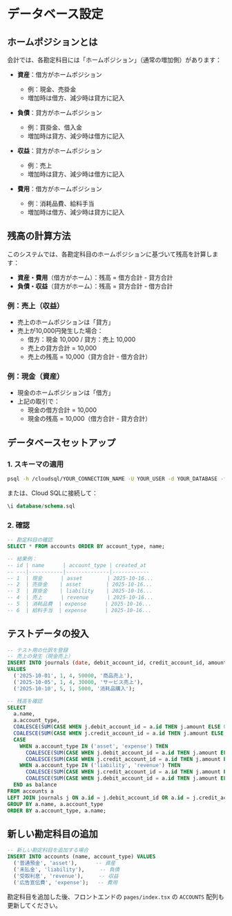# データベース設定

## ホームポジションとは

会計では、各勘定科目には「ホームポジション」（通常の増加側）があります：

- **資産**：借方がホームポジション
  - 例：現金、売掛金
  - 増加時は借方、減少時は貸方に記入
  
- **負債**：貸方がホームポジション
  - 例：買掛金、借入金
  - 増加時は貸方、減少時は借方に記入
  
- **収益**：貸方がホームポジション
  - 例：売上
  - 増加時は貸方、減少時は借方に記入
  
- **費用**：借方がホームポジション
  - 例：消耗品費、給料手当
  - 増加時は借方、減少時は貸方に記入

## 残高の計算方法

このシステムでは、各勘定科目のホームポジションに基づいて残高を計算します：

- **資産・費用**（借方がホーム）：残高 = 借方合計 - 貸方合計
- **負債・収益**（貸方がホーム）：残高 = 貸方合計 - 借方合計

### 例：売上（収益）

- 売上のホームポジションは「貸方」
- 売上が10,000円発生した場合：
  - 借方：現金 10,000 / 貸方：売上 10,000
  - 売上の貸方合計 = 10,000
  - 売上の残高 = 10,000（貸方合計 - 借方合計）

### 例：現金（資産）

- 現金のホームポジションは「借方」
- 上記の取引で：
  - 現金の借方合計 = 10,000
  - 現金の残高 = 10,000（借方合計 - 貸方合計）

## データベースセットアップ

### 1. スキーマの適用

```bash
psql -h /cloudsql/YOUR_CONNECTION_NAME -U YOUR_USER -d YOUR_DATABASE -f database/schema.sql
```

または、Cloud SQLに接続して：

```sql
\i database/schema.sql
```

### 2. 確認

```sql
-- 勘定科目の確認
SELECT * FROM accounts ORDER BY account_type, name;

-- 結果例：
-- id | name      | account_type | created_at
-- ---|-----------|--------------|------------
-- 1  | 現金      | asset        | 2025-10-16...
-- 2  | 売掛金    | asset        | 2025-10-16...
-- 3  | 買掛金    | liability    | 2025-10-16...
-- 4  | 売上      | revenue      | 2025-10-16...
-- 5  | 消耗品費  | expense      | 2025-10-16...
-- 6  | 給料手当  | expense      | 2025-10-16...
```

## テストデータの投入

```sql
-- テスト用の仕訳を登録
-- 売上の発生（現金売上）
INSERT INTO journals (date, debit_account_id, credit_account_id, amount, description)
VALUES 
  ('2025-10-01', 1, 4, 50000, '商品売上'),
  ('2025-10-05', 1, 4, 30000, 'サービス売上'),
  ('2025-10-10', 5, 1, 5000, '消耗品購入');

-- 残高を確認
SELECT 
  a.name,
  a.account_type,
  COALESCE(SUM(CASE WHEN j.debit_account_id = a.id THEN j.amount ELSE 0 END), 0) as debit,
  COALESCE(SUM(CASE WHEN j.credit_account_id = a.id THEN j.amount ELSE 0 END), 0) as credit,
  CASE 
    WHEN a.account_type IN ('asset', 'expense') THEN 
      COALESCE(SUM(CASE WHEN j.debit_account_id = a.id THEN j.amount ELSE 0 END), 0) -
      COALESCE(SUM(CASE WHEN j.credit_account_id = a.id THEN j.amount ELSE 0 END), 0)
    WHEN a.account_type IN ('liability', 'revenue') THEN 
      COALESCE(SUM(CASE WHEN j.credit_account_id = a.id THEN j.amount ELSE 0 END), 0) -
      COALESCE(SUM(CASE WHEN j.debit_account_id = a.id THEN j.amount ELSE 0 END), 0)
  END as balance
FROM accounts a
LEFT JOIN journals j ON a.id = j.debit_account_id OR a.id = j.credit_account_id
GROUP BY a.name, a.account_type
ORDER BY a.account_type, a.name;
```

## 新しい勘定科目の追加

```sql
-- 新しい勘定科目を追加する場合
INSERT INTO accounts (name, account_type) VALUES
  ('普通預金', 'asset'),      -- 資産
  ('未払金', 'liability'),     -- 負債
  ('受取利息', 'revenue'),     -- 収益
  ('広告宣伝費', 'expense');   -- 費用
```

勘定科目を追加した後、フロントエンドの `pages/index.tsx` の `ACCOUNTS` 配列も更新してください。
